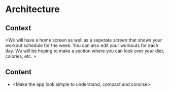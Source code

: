 # Architecture
## Context
<We will have a home screen as well as a seperate screen that shows your workout schedule for the week. You can also edit your workouts for each day. We will be hoping to make a section where you can look over your diet, calories, etc. >
## Content
- <Make the app look simple to understand, compact and concise>
